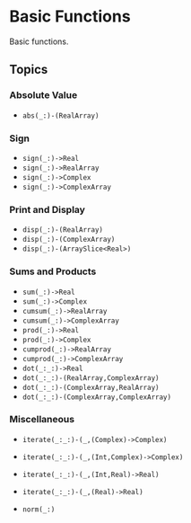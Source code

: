 # Basic Functions

Basic functions.

## Topics

### Absolute Value
- ``abs(_:)-(RealArray)``

### Sign
- ``sign(_:)->Real``
- ``sign(_:)->RealArray``
- ``sign(_:)->Complex``
- ``sign(_:)->ComplexArray``

### Print and Display
- ``disp(_:)-(RealArray)``
- ``disp(_:)-(ComplexArray)``
- ``disp(_:)-(ArraySlice<Real>)``

### Sums and Products
- ``sum(_:)->Real``
- ``sum(_:)->Complex``
- ``cumsum(_:)->RealArray``
- ``cumsum(_:)->ComplexArray``
- ``prod(_:)->Real``
- ``prod(_:)->Complex``
- ``cumprod(_:)->RealArray``
- ``cumprod(_:)->ComplexArray``
- ``dot(_:_:)->Real``
- ``dot(_:_:)-(RealArray,ComplexArray)``
- ``dot(_:_:)-(ComplexArray,RealArray)``
- ``dot(_:_:)-(ComplexArray,ComplexArray)``

### Miscellaneous

- ``iterate(_:_:)-(_,(Complex)->Complex)``
- ``iterate(_:_:)-(_,(Int,Complex)->Complex)``
- ``iterate(_:_:)-(_,(Int,Real)->Real)``
- ``iterate(_:_:)-(_,(Real)->Real)``

- ``norm(_:)``

